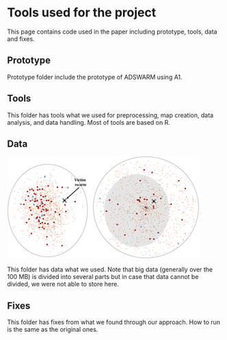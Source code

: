 # Tools used for the project

This page contains code used in the paper including prototype, tools, data and fixes.

## Prototype

Prototype folder include the prototype of ADSWARM using A1.

## Tools

This folder has tools what we used for preprocessing, map creation, data analysis, and data handling.
Most of tools are based on R.

## Data

![](https://github.com/adswarm/src/blob/main/Source_code_tools_used/sample_data.png)

This folder has data what we used.
Note that big data (generally over the 100 MB) is divided into several parts but in case that data cannot be divided, we were not able to store here.

## Fixes

This folder has fixes from what we found through our approach.
How to run is the same as the original ones.

